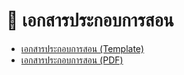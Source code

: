 # 📖 เอกสารประกอบการสอน
- [เอกสารประกอบการสอน  (Template) ](https://mega.nz/file/SHpnUb4K#1BQFOLFJ_ZJXsbB57Q0Oo-_ArEz5VYvx8BJpkyBsfAw)
- [เอกสารประกอบการสอน (PDF)](https://mega.nz/file/fLgzTQ5K#xs8z4tuRFCk5qQSGa0-XfVFMjnc-_-9jwCec0Y8I668)
